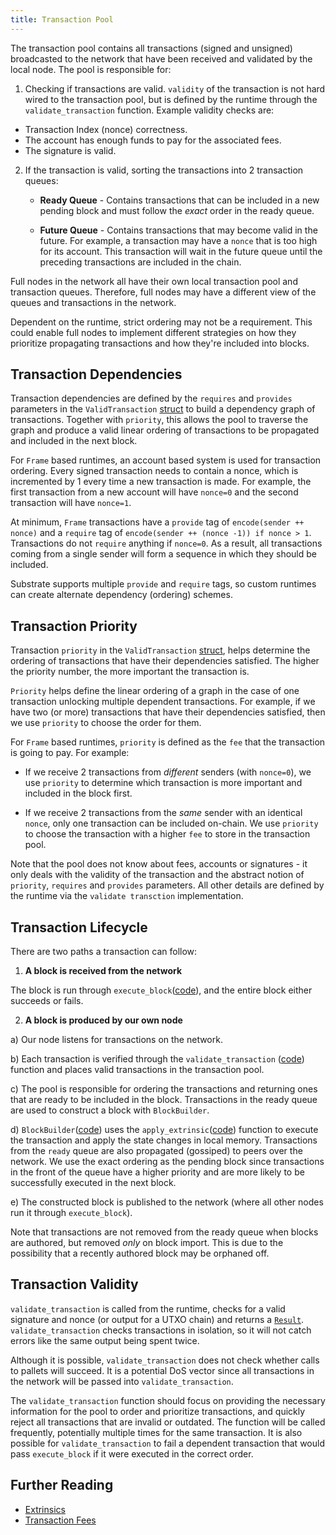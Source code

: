 ```yaml
---
title: Transaction Pool
---
```



The transaction pool contains all transactions (signed and unsigned) broadcasted to the network that have been received and validated by the local node. The pool is responsible for:


1) Checking if transactions are valid. `validity` of the transaction is not hard wired to the transaction pool, but is defined by the runtime through the `validate_transaction` function. Example validity checks are:

* Transaction Index (nonce) correctness.
* The account has enough funds to pay for the associated fees.
* The signature is valid.

2) If the transaction is valid, sorting the transactions into 2 transaction queues:
   - **Ready Queue** -  Contains transactions that can be included in a new pending block and must follow the *exact* order in the ready queue.

   - **Future Queue** - Contains transactions that may become valid in the future. For example, a transaction may have a `nonce` that is too high for its account. This transaction will wait in the future queue until the preceding transactions are included in the chain.

Full nodes in the network all have their own local transaction pool and transaction queues. Therefore, full nodes may have a different view of the queues and transactions in the network.

Dependent on the runtime, strict ordering may not be a requirement. This could enable full nodes to implement different strategies on how they prioritize propagating transactions and how they're included into blocks.

## Transaction Dependencies

Transaction dependencies are defined by the `requires` and `provides` parameters in the `ValidTransaction` [struct](https://substrate.dev/rustdocs/master/sp_runtime/transaction_validity/struct.ValidTransaction.html) to build a dependency graph of transactions. Together with `priority`, this allows the pool to traverse the graph and produce a valid linear ordering of transactions to be propagated and included in the next block.

For `Frame` based runtimes, an account based system is used for transaction ordering. Every signed transaction needs to contain a nonce, which is incremented by 1 every time a new transaction is made. For example, the first transaction from a new account will have `nonce=0` and the second transaction will have `nonce=1`.

At minimum, `Frame` transactions have a `provide` tag of `encode(sender ++ nonce)` and a `require` tag of `encode(sender ++ (nonce -1)) if nonce > 1`. Transactions do not `require` anything if `nonce=0`. As a result, all transactions coming from a single sender will form a sequence in which they should be included.

Substrate supports multiple `provide` and `require` tags, so custom runtimes can create alternate dependency (ordering) schemes.

## Transaction Priority

Transaction `priority` in the `ValidTransaction` [struct](https://substrate.dev/rustdocs/master/sp_runtime/transaction_validity/struct.ValidTransaction.html), helps determine the ordering of transactions that have their dependencies satisfied. The higher the priority number, the more important the transaction is.

`Priority` helps define the linear ordering of a graph in the case of one transaction unlocking multiple dependent transactions. For example, if we have two (or more) transactions that have their dependencies satisfied, then we use `priority` to choose the order for them.


For `Frame` based runtimes, `priority` is defined as the `fee` that the transaction is going to pay. For example:

  * If we receive 2 transactions from *different* senders (with `nonce=0`), we use `priority` to determine which transaction is more important and included in the block first.

  * If we receive 2 transactions from the *same* sender with an identical `nonce`, only one transaction can be included on-chain. We use `priority` to choose the transaction with a higher `fee` to store in the transaction pool.

Note that the pool does not know about fees, accounts or signatures - it only deals with the validity of the transaction and the abstract notion of `priority`, `requires` and `provides` parameters. All other details are defined by the runtime via the `validate transction` implementation.

## Transaction Lifecycle

There are two paths a transaction can follow:

1. **A block is received from the network**

  The block is run through `execute_block`([code](https://github.com/paritytech/substrate/blob/20a9b15cdbed4bf962a4447e8bfb812f766f2fbc/frame/executive/src/lib.rs#L196)), and the entire block either succeeds or fails.

2. **A block is produced by our own node**

  a) Our node listens for transactions on the network.

  b) Each transaction is verified through the `validate_transaction` ([code](https://github.com/paritytech/substrate/blob/20a9b15cdbed4bf962a4447e8bfb812f766f2fbc/frame/executive/src/lib.rs#L304)) function and places valid transactions in the transaction pool.

  c) The pool is responsible for ordering the transactions and returning ones that are ready to be included in the block. Transactions in the ready queue are used to construct a block with `BlockBuilder`.

  d) `BlockBuilder`([code](https://github.com/paritytech/substrate/blob/master/client/block-builder/src/lib.rs)) uses the `apply_extrinsic`([code](https://github.com/paritytech/substrate/blob/20a9b15cdbed4bf962a4447e8bfb812f766f2fbc/frame/executive/src/lib.rs#L235)) function to execute the transaction and apply the state changes in local memory. Transactions from the `ready` queue are also propagated (gossiped) to peers over the network. We use the exact ordering as the pending block since transactions in the front of the queue have a higher priority and are more likely to be successfully executed in the next block.

  e) The constructed block is published to the network (where all other nodes run it through `execute_block`).

Note that transactions are not removed from the ready queue when blocks are authored, but removed *only* on block import. This is due to the possibility that a recently authored block may be orphaned off.

## Transaction Validity

`validate_transaction` is called from the runtime, checks for a valid signature and nonce (or output for a UTXO chain) and returns a [`Result`](https://github.com/paritytech/substrate/blob/20a9b15cdbed4bf962a4447e8bfb812f766f2fbc/primitives/runtime/src/transaction_validity.rs#L150). `validate_transaction` checks transactions in isolation, so it will not catch errors like the same output being spent twice.

Although it is possible, `validate_transaction` does not check whether calls to pallets will succeed. It is a potential DoS vector since all transactions in the network will be passed into `validate_transaction`.

The `validate_transaction` function should focus on providing the necessary information for the pool to order and prioritize transactions, and quickly reject all transactions that are invalid or outdated. The function will be called frequently, potentially multiple times for the same transaction. It is also possible for `validate_transaction` to fail a dependent transaction that would pass `execute_block` if it were executed in the correct order.

## Further Reading
- [Extrinsics](conceptual/node/extrinsics.md)
- [Transaction Fees](development/module/fees.md)
